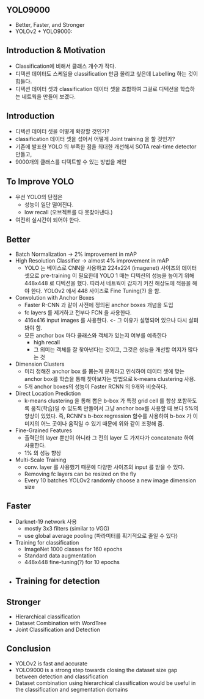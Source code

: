 ## YOLO9000

- Better, Faster, and Stronger
- YOLOv2 + YOLO9000: 

## Introduction & Motivation
- Classification에 비해서 클래스 개수가 작다.
- 디텍션 데이터도 스케일을 classification 만큼 올리고 싶은데 Labelling 하는 것이 힘들다.
- 디텍션 데이터 셋과 classification 데이터 셋을 조합하여 그걸로 디텍션을 학습하는 네트웍을 만들어 보겠다.

## Introduction
- 디텍션 데이터 셋을 어떻게 확장할 것인가?
- classification 데이터 셋을 섞어서 어떻게 Joint training 을 할 것인가?
- 기존에 발표한 YOLO 의 부족한 점을 최대한 개선해서 SOTA real-time detector 만들고,
- 9000개의 클래스를 디텍트할 수 있는 방법을 제안

## To Improve YOLO
- 우선 YOLO의 단점은
	- 성능이 일단 떨어진다.
	- low recall (오브젝트를 다 못찾아낸다.)
- 여전히 실시간이 되어야 한다.

## Better
- Batch Normalization -> 2% improvement in mAP
- High Resolution Classifier -> almost 4% improvement in mAP
	- YOLO 는 베이스로 CNN을 사용하고 224x224 (imagenet) 사이즈의 데이터 셋으로 pre-training 이 필요한데 
	YOLO 1 때는 디텍션의 성능을 높이기 위해 448x448 로 디텍션을 했다. 
	따라서 네트웍이 갑자기 커진 해상도에 적응을 해야 한다. YOLOv2 에서 448 사이즈로 Fine Tuning(?) 을 함.
- Convolution with Anchor Boxes
	- Faster R-CNN 과 같이 사전에 정의된 anchor boxes 개념을 도입
	- fc layers 를 제거하고 전부다 FCN 을 사용한다.
	- 416x416 input images 를 사용한다. <- 그 이유가 설명되어 있으나 다시 살펴봐야 함.
 	- 모든 anchor box 마다 클래스와 객체가 있는지 여부를 예측한다
		- high recall
		- 그 의미는 객체를 잘 찾아낸다는 것이고, 그것은 성능을 개선할 여지가 많다는 것
- Dimension Clusters
	- 미리 정해진 anchor box 를 뽑는게 문제라고 인식하여 
	데이터 셋에 맞는 anchor box를 학습을 통해 찾아보자는 방법으로 k-means clustering 사용.
	- 5개 anchor boxes의 성능이 Faster RCNN 의 9개와 비슷하다.
- Direct Location Prediction
	- k-means clustering 을 통해 뽑은 b-box 가 특정 grid cell 를 항상 포함하도록 움직(학습)일 수 있도록 만들어서 그냥 anchor box를 사용할 때 보다 5%의 향상이 있었다.
즉, RCNN's b-box regression 함수를 사용하여 b-box 가 이미지의 어느 곳이나 움직일 수 있기 때문에 위와 같이 조정해 줌. 
- Fine-Grained Features
	- 출력단의 layer 뿐만이 아니라 그 전의 layer 도 가져다가 concatenate 하여 사용한다.
	- 1% 의 성능 향상
- Multi-Scale Training
	- conv. layer 를 사용했기 때문에 다양한 사이즈의 input 를 받을 수 있다.
	- Removing fc layers can be resized on the fly
	- Every 10 batches YOLOv2 randomly choose a new image dimension size
	
## Faster
- Darknet-19 network 사용
	- mostly 3x3 filters (similar to VGG)
	- use global average pooling (파라미터를 획기적으로 줄일 수 있다)
- Training for classification
	- ImageNet 1000 classes for 160 epochs
	- Standard data augmentation
	- 448x448 fine-tuning(?) for 10 epochs
- Training for detection
	- 
	
## Stronger
- Hierarchical classification
- Dataset Combination with WordTree
- Joint Classification and Detection
		
## Conclusion
- YOLOv2 is fast and accurate
- YOLO9000 is a strong step towards closing the dataset size gap between detection and classification
- Dataset combination using hierarchical classification would be useful in the classification and segmentation domains
